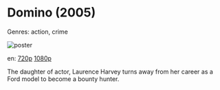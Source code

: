 # Domino (2005)

Genres: action, crime

![poster](http://image.tmdb.org/t/p/w500/hD1PBfaTmNXKeDzWbaMtlIqKD4P.jpg)

en:
  [720p](magnet:?xt=urn:btih:FC494C822EF24EC83C591A6671CFBF31B24821C0&tr=udp://glotorrents.pw:6969/announce&tr=udp://tracker.opentrackr.org:1337/announce&tr=udp://torrent.gresille.org:80/announce&tr=udp://tracker.openbittorrent.com:80&tr=udp://tracker.coppersurfer.tk:6969&tr=udp://tracker.leechers-paradise.org:6969&tr=udp://p4p.arenabg.ch:1337&tr=udp://tracker.internetwarriors.net:1337)
  [1080p](magnet:?xt=urn:btih:759262338B363A37186150A08BF03FF761F6B451&tr=udp://glotorrents.pw:6969/announce&tr=udp://tracker.opentrackr.org:1337/announce&tr=udp://torrent.gresille.org:80/announce&tr=udp://tracker.openbittorrent.com:80&tr=udp://tracker.coppersurfer.tk:6969&tr=udp://tracker.leechers-paradise.org:6969&tr=udp://p4p.arenabg.ch:1337&tr=udp://tracker.internetwarriors.net:1337)
  


The daughter of actor, Laurence Harvey turns away from her career as a Ford model to become a bounty hunter.